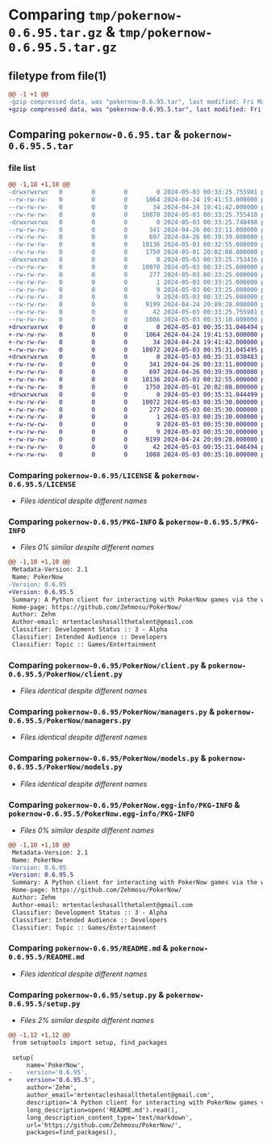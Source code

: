 # Comparing `tmp/pokernow-0.6.95.tar.gz` & `tmp/pokernow-0.6.95.5.tar.gz`

## filetype from file(1)

```diff
@@ -1 +1 @@
-gzip compressed data, was "pokernow-0.6.95.tar", last modified: Fri May  3 00:33:25 2024, max compression
+gzip compressed data, was "pokernow-0.6.95.5.tar", last modified: Fri May  3 00:35:31 2024, max compression
```

## Comparing `pokernow-0.6.95.tar` & `pokernow-0.6.95.5.tar`

### file list

```diff
@@ -1,18 +1,18 @@
-drwxrwxrwx   0        0        0        0 2024-05-03 00:33:25.755981 pokernow-0.6.95/
--rw-rw-rw-   0        0        0     1064 2024-04-24 19:41:53.000000 pokernow-0.6.95/LICENSE
--rw-rw-rw-   0        0        0       34 2024-04-24 19:41:42.000000 pokernow-0.6.95/MANIFEST.in
--rw-rw-rw-   0        0        0    10070 2024-05-03 00:33:25.755410 pokernow-0.6.95/PKG-INFO
-drwxrwxrwx   0        0        0        0 2024-05-03 00:33:25.740498 pokernow-0.6.95/PokerNow/
--rw-rw-rw-   0        0        0      341 2024-04-26 00:33:11.000000 pokernow-0.6.95/PokerNow/__init__.py
--rw-rw-rw-   0        0        0      697 2024-04-26 00:39:39.000000 pokernow-0.6.95/PokerNow/client.py
--rw-rw-rw-   0        0        0    10136 2024-05-03 00:32:55.000000 pokernow-0.6.95/PokerNow/managers.py
--rw-rw-rw-   0        0        0     1750 2024-05-01 20:02:08.000000 pokernow-0.6.95/PokerNow/models.py
-drwxrwxrwx   0        0        0        0 2024-05-03 00:33:25.753416 pokernow-0.6.95/PokerNow.egg-info/
--rw-rw-rw-   0        0        0    10070 2024-05-03 00:33:25.000000 pokernow-0.6.95/PokerNow.egg-info/PKG-INFO
--rw-rw-rw-   0        0        0      277 2024-05-03 00:33:25.000000 pokernow-0.6.95/PokerNow.egg-info/SOURCES.txt
--rw-rw-rw-   0        0        0        1 2024-05-03 00:33:25.000000 pokernow-0.6.95/PokerNow.egg-info/dependency_links.txt
--rw-rw-rw-   0        0        0        9 2024-05-03 00:33:25.000000 pokernow-0.6.95/PokerNow.egg-info/requires.txt
--rw-rw-rw-   0        0        0        9 2024-05-03 00:33:25.000000 pokernow-0.6.95/PokerNow.egg-info/top_level.txt
--rw-rw-rw-   0        0        0     9199 2024-04-24 20:09:28.000000 pokernow-0.6.95/README.md
--rw-rw-rw-   0        0        0       42 2024-05-03 00:33:25.755981 pokernow-0.6.95/setup.cfg
--rw-rw-rw-   0        0        0     1086 2024-05-03 00:33:10.000000 pokernow-0.6.95/setup.py
+drwxrwxrwx   0        0        0        0 2024-05-03 00:35:31.046494 pokernow-0.6.95.5/
+-rw-rw-rw-   0        0        0     1064 2024-04-24 19:41:53.000000 pokernow-0.6.95.5/LICENSE
+-rw-rw-rw-   0        0        0       34 2024-04-24 19:41:42.000000 pokernow-0.6.95.5/MANIFEST.in
+-rw-rw-rw-   0        0        0    10072 2024-05-03 00:35:31.045495 pokernow-0.6.95.5/PKG-INFO
+drwxrwxrwx   0        0        0        0 2024-05-03 00:35:31.030483 pokernow-0.6.95.5/PokerNow/
+-rw-rw-rw-   0        0        0      341 2024-04-26 00:33:11.000000 pokernow-0.6.95.5/PokerNow/__init__.py
+-rw-rw-rw-   0        0        0      697 2024-04-26 00:39:39.000000 pokernow-0.6.95.5/PokerNow/client.py
+-rw-rw-rw-   0        0        0    10136 2024-05-03 00:32:55.000000 pokernow-0.6.95.5/PokerNow/managers.py
+-rw-rw-rw-   0        0        0     1750 2024-05-01 20:02:08.000000 pokernow-0.6.95.5/PokerNow/models.py
+drwxrwxrwx   0        0        0        0 2024-05-03 00:35:31.044499 pokernow-0.6.95.5/PokerNow.egg-info/
+-rw-rw-rw-   0        0        0    10072 2024-05-03 00:35:30.000000 pokernow-0.6.95.5/PokerNow.egg-info/PKG-INFO
+-rw-rw-rw-   0        0        0      277 2024-05-03 00:35:30.000000 pokernow-0.6.95.5/PokerNow.egg-info/SOURCES.txt
+-rw-rw-rw-   0        0        0        1 2024-05-03 00:35:30.000000 pokernow-0.6.95.5/PokerNow.egg-info/dependency_links.txt
+-rw-rw-rw-   0        0        0        9 2024-05-03 00:35:30.000000 pokernow-0.6.95.5/PokerNow.egg-info/requires.txt
+-rw-rw-rw-   0        0        0        9 2024-05-03 00:35:30.000000 pokernow-0.6.95.5/PokerNow.egg-info/top_level.txt
+-rw-rw-rw-   0        0        0     9199 2024-04-24 20:09:28.000000 pokernow-0.6.95.5/README.md
+-rw-rw-rw-   0        0        0       42 2024-05-03 00:35:31.046494 pokernow-0.6.95.5/setup.cfg
+-rw-rw-rw-   0        0        0     1088 2024-05-03 00:35:10.000000 pokernow-0.6.95.5/setup.py
```

### Comparing `pokernow-0.6.95/LICENSE` & `pokernow-0.6.95.5/LICENSE`

 * *Files identical despite different names*

### Comparing `pokernow-0.6.95/PKG-INFO` & `pokernow-0.6.95.5/PKG-INFO`

 * *Files 0% similar despite different names*

```diff
@@ -1,10 +1,10 @@
 Metadata-Version: 2.1
 Name: PokerNow
-Version: 0.6.95
+Version: 0.6.95.5
 Summary: A Python client for interacting with PokerNow games via the web.
 Home-page: https://github.com/Zehmosu/PokerNow/
 Author: Zehm
 Author-email: mrtentacleshasallthetalent@gmail.com
 Classifier: Development Status :: 3 - Alpha
 Classifier: Intended Audience :: Developers
 Classifier: Topic :: Games/Entertainment
```

### Comparing `pokernow-0.6.95/PokerNow/client.py` & `pokernow-0.6.95.5/PokerNow/client.py`

 * *Files identical despite different names*

### Comparing `pokernow-0.6.95/PokerNow/managers.py` & `pokernow-0.6.95.5/PokerNow/managers.py`

 * *Files identical despite different names*

### Comparing `pokernow-0.6.95/PokerNow/models.py` & `pokernow-0.6.95.5/PokerNow/models.py`

 * *Files identical despite different names*

### Comparing `pokernow-0.6.95/PokerNow.egg-info/PKG-INFO` & `pokernow-0.6.95.5/PokerNow.egg-info/PKG-INFO`

 * *Files 0% similar despite different names*

```diff
@@ -1,10 +1,10 @@
 Metadata-Version: 2.1
 Name: PokerNow
-Version: 0.6.95
+Version: 0.6.95.5
 Summary: A Python client for interacting with PokerNow games via the web.
 Home-page: https://github.com/Zehmosu/PokerNow/
 Author: Zehm
 Author-email: mrtentacleshasallthetalent@gmail.com
 Classifier: Development Status :: 3 - Alpha
 Classifier: Intended Audience :: Developers
 Classifier: Topic :: Games/Entertainment
```

### Comparing `pokernow-0.6.95/README.md` & `pokernow-0.6.95.5/README.md`

 * *Files identical despite different names*

### Comparing `pokernow-0.6.95/setup.py` & `pokernow-0.6.95.5/setup.py`

 * *Files 2% similar despite different names*

```diff
@@ -1,12 +1,12 @@
 from setuptools import setup, find_packages
 
 setup(
     name='PokerNow',
-    version='0.6.95',
+    version='0.6.95.5',
     author='Zehm',
     author_email='mrtentacleshasallthetalent@gmail.com',
     description='A Python client for interacting with PokerNow games via the web.',
     long_description=open('README.md').read(),
     long_description_content_type='text/markdown',
     url='https://github.com/Zehmosu/PokerNow/',
     packages=find_packages(),
```

